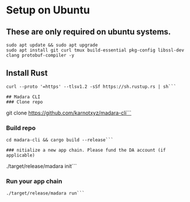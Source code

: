 # Setup on Ubuntu

## These are only required on ubuntu systems.
```
sudo apt update && sudo apt upgrade
sudo apt install git curl tmux build-essential pkg-config libssl-dev clang protobuf-compiler -y
```

## Install Rust
```
curl --proto '=https' --tlsv1.2 -sSf https://sh.rustup.rs | sh```

## Madara CLI
### Clone repo
```
git clone https://github.com/karnotxyz/madara-cli```

### Build repo
```
cd madara-cli && cargo build --release```

### nitialize a new app chain. Please fund the DA account (if applicable)
```
./target/release/madara init```

### Run your app chain
``` 
./target/release/madara run```
